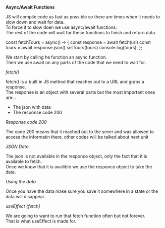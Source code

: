 **Async/Await Functions**

JS will compile code as fast as possible so there are times when it needs to slow down and wait for data.  
To force it to slow doen we use async/await functions.  
The rest of the code will wait for these functions to finish and return data.

const fetchTours = async() => {
const response = await fetch(url)
const tours = await response.json()
setTours(tours)
console.log(tours);
};

We start by calling he function an async function.  
Then we use await on any parts of the code that we need to wait for.

_fetch()_

fetch() is a built in JS method that reaches out to a URL and grabs a response.  
The response is an object with several parts but the most important ones are...

- The json with data
- The response code 200

_Response code 200_

The code 200 means that it reached out to the sever and was allowed to access the informatin there, other codes will be talked about next unit

_JSON Data_

The json is not available in the responce object, only the fact that it is available to fetch.  
Once we know that it is availible we use the responce object to take the data.

_Using the data_

Once you have the data make sure you save it somewhere in a state or the data will disappear.

_useEffect {fetch}_

We are going to want to run that fetch function often but not forever.       
That is what useEffect is made for.      